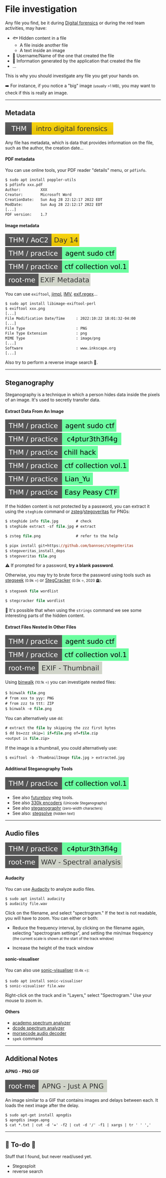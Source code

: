 # File investigation

<div class="row row-cols-lg-2"><div>

Any file you find, be it during [Digital forensics](/cybersecurity/blue-team/topics/forensics.md) or during the red team activities, may have:

* 🐟 Hidden content in a file
  * A file inside another file
  * A text inside an image
* 👀 Username/Name of the one that created the file
* 🍫 Information generated by the application that created the file
* ...
</div><div>

This is why you should investigate any file you get your hands on.
 
➡️ For instance, if you notice a "big" image <small>(usually >1 MB)</small>, you may want to check if this is really an image.
</div></div>

<hr class="sep-both">

## Metadata

[![introdigitalforensics](../../_badges/thm/introdigitalforensics.svg)](https://tryhackme.com/room/introdigitalforensics)

<div class="row row-cols-lg-2"><div>

Any file has metadata, which is data that provides information on the file, such as the author, the creation date...

#### PDF metadata

You can use online tools, your PDF reader "details" menu, or `pdfinfo`.

```shell!
$ sudo apt install poppler-utils
$ pdfinfo xxx.pdf
Author:         XXX
Creator:        Microsoft Word
CreationDate:   Sun Aug 28 22:12:17 2022 EDT
ModDate:        Sun Aug 28 22:12:17 2022 EDT
[...]
PDF version:    1.7
```
</div><div>

#### Image metadata

[![adventofcyber2](../../_badges/thm/adventofcyber2/day14.svg)](https://tryhackme.com/room/adventofcyber2)
[![agentsudoctf](../../_badges/thm-p/agentsudoctf.svg)](https://tryhackme.com/room/agentsudoctf)
[![ctfcollectionvol1](../../_badges/thm-p/ctfcollectionvol1.svg)](https://tryhackme.com/room/ctfcollectionvol1)
[![exif_metadata](../../_badges/rootme/steganography/exif_metadata.svg)](https://www.root-me.org/fr/Challenges/Steganographie/EXIF-Metadata)

You can use `exiftool`, [jimpl](https://jimpl.com/), [IMV](https://www.geekyhumans.com/tools/image-metadata-viewer), [exif.regex](http://exif.regex.info/exif.cgi)...

```shell!
$ sudo apt install libimage-exiftool-perl
$ exiftool xxx.png
[...]
File Modification Date/Time     : 2022:10:22 18:01:32-04:00
[...]
File Type                       : PNG
File Type Extension             : png
MIME Type                       : image/png
[...]
Software                        : www.inkscape.org
[...]
```

Also try to perform a reverse image search 🧵.
</div></div>

<hr class="sep-both">

## Steganography

<div class="row row-cols-lg-2"><div>

Steganography is a technique in which a person hides data inside the pixels of an image. It's used to secretly transfer data.

#### Extract Data From An Image

[![agentsudoctf](../../_badges/thm-p/agentsudoctf.svg)](https://tryhackme.com/room/agentsudoctf)
[![c4ptur3th3fl4g](../../_badges/thm-p/c4ptur3th3fl4g.svg)](https://tryhackme.com/room/c4ptur3th3fl4g)
[![chillhack](../../_badges/thm-p/chillhack.svg)](https://tryhackme.com/room/chillhack)
[![ctfcollectionvol1](../../_badges/thm-p/ctfcollectionvol1.svg)](https://tryhackme.com/room/ctfcollectionvol1)
[![lianyu](../../_badges/thm-p/lianyu.svg)](https://tryhackme.com/room/lianyu)
[![easypeasyctf](../../_badges/thm-p/easypeasyctf.svg)](https://tryhackme.com/room/easypeasyctf)

If the hidden content is not protected by a password, you can extract it using the `steghide` command or [zsteg](https://github.com/zed-0xff/zsteg)/[stegoveritas](https://github.com/bannsec/stegoVeritas) for PNGs:

```ps
$ steghide info file.jpg        # check
$ steghide extract -sf file.jpg # extract
```
```ps
$ zsteg file.png                # refer to the help
```
```ps
$ pipx install git+https://github.com/bannsec/stegoVeritas
$ stegoveritas_install_deps
$ stegoveritas file.png
```

⚠️ If prompted for a password, **try a blank password**.

Otherwise, you may try to brute force the password using tools such as [stegseek](https://github.com/RickdeJager/stegseek) <small>(0.9k ⭐)</small> or [StegCracker](https://github.com/Paradoxis/StegCracker) <small>(0.5k ⭐, 2020 🪦)</small>.

```ps
$ stegseek file wordlist
```
```ps
$ stegcracker file wordlist
```

💎 It's possible that when using the `strings` command we see some interesting parts of the hidden content.
</div><div>

#### Extract Files Nested In Other Files

[![agentsudoctf](../../_badges/thm-p/agentsudoctf.svg)](https://tryhackme.com/room/agentsudoctf)
[![ctfcollectionvol1](../../_badges/thm-p/ctfcollectionvol1.svg)](https://tryhackme.com/room/ctfcollectionvol1)
[![exif_thumbnail](../../_badges/rootme/steganography/exif_thumbnail.svg)](https://www.root-me.org/en/Challenges/Steganography/EXIF-Thumbnail)

Using [binwalk](https://github.com/ReFirmLabs/binwalk) <small>(10.1k ⭐)</small> you can investigate nested files:

```ps
$ binwalk file.png
# from xxx to yyy: PNG
# from zzz to ttt: ZIP
$ binwalk -e file.png
```

You can alternatively use `dd`:

```ps
# extract the file by skipping the zzz first bytes
$ dd bs=zzz skip=1 if=file.png of=file.zip
<output is file.zip>
```

If the image is a thumbnail, you could alternatively use:

```ps
$ exiftool -b -ThumbnailImage file.jpg > extracted.jpg
```

#### Additional Steganography Tools 

[![ctfcollectionvol1](../../_badges/thm-p/ctfcollectionvol1.svg)](https://tryhackme.com/room/ctfcollectionvol1)

* See also [futureboy](https://futureboy.us/stegano/) steg tools.
* See also [330k encoders](https://330k.github.io/misc_tools/unicode_steganography.html) <small>(Unicode Steganography)</small>
* See also [steganographr](https://neatnik.net/steganographr/) <small>(zero-width characters)</small>
* See also: [stegsolve](https://wiki.bi0s.in/steganography/stegsolve/) <small>(hidden text)</small>
</div></div>

<hr class="sep-both">

## Audio files

[![c4ptur3th3fl4g](../../_badges/thm-p/c4ptur3th3fl4g.svg)](https://tryhackme.com/room/c4ptur3th3fl4g)
[![wav_spectral_analysis](../../_badges/rootme/steganography/wav_spectral_analysis.svg)](https://www.root-me.org/en/Challenges/Steganography/WAV-Spectral-analysis)

<div class="row row-cols-lg-2"><div>

#### Audacity

You can use [Audacity](https://www.audacityteam.org/) to analyze audio files.

```shell!
$ sudo apt install audacity
$ audacity file.wav
```

Click on the filename, and select "spectrogram." If the text is not readable, you will have to zoom. You can either or both:

* Reduce the frequency interval, by clicking on the filename again, selecting "spectrogram settings", and setting the min/max frequency <small>(the current scale is shown at the start of the track window)</small>

* Increase the height of the track window
</div><div>

#### sonic-visualiser

You can also use [sonic-visualiser](https://github.com/sonic-visualiser/sonic-visualiser) <small>(0.4k ⭐)</small>:

```shell!
$ sudo apt install sonic-visualiser
$ sonic-visualiser file.wav
```

Right-click on the track and in "Layers," select "Spectrogram." Use your mouse to zoom in.

#### Others

* [academo spectrum analyzer](https://academo.org/demos/spectrum-analyzer/)
* [dcode spectrum analyzer](https://www.dcode.fr/spectral-analysis)
* [morsecode audio decoder](https://morsecode.world/international/decoder/audio-decoder-adaptive.html)
* `spek` command
</div></div>

<hr class="sep-both">

## Additional Notes

<div class="row row-cols-lg-2"><div>

#### APNG - PNG GIF

[![apng_just_a_png](../../_badges/rootme/steganography/apng_just_a_png.svg)](https://www.root-me.org/fr/Challenges/Steganographie/APNG-Just-A-PNG-2995)

An image similar to a GIF that contains images and delays between each. It loads the next image after the delay.

```shell!
$ sudo apt-get install apngdis
$ apngdis image.apng
$ cat *.txt | cut -d '=' -f2 | cut -d '/' -f1 | xargs | tr ' ' ','
```
</div><div>
</div></div>

<hr class="sep-both">

## 👻 To-do 👻

Stuff that I found, but never read/used yet.

<div class="row row-cols-lg-2"><div>

* Stegosploit
* reverse search
</div><div>
</div></div>